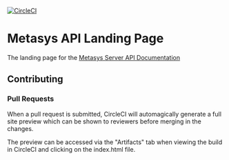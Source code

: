 [![CircleCI](https://circleci.com/gh/johnsoncontrols/metasys-server-api-landing.svg?style=svg)](https://circleci.com/gh/johnsoncontrols/metasys-server-api-landing)

<!-- cSpell:ignore apiaryio -->
# Metasys API Landing Page

The landing page for the [Metasys Server API Documentation](https://johnsoncontrols.github.io/metasys-server-api-docs)

## Contributing

### Pull Requests

When a pull request is submitted, CircleCI will automagically generate a full site preview which can be shown to reviewers before merging in the changes.

The preview can be accessed via the "Artifacts" tab when viewing the build in CircleCI and clicking on the index.html file.
